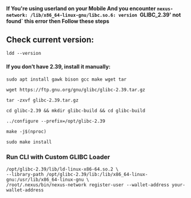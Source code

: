 #### If You're using userland on your Mobile And you encounter `nexus-network: /lib/x86_64-linux-gnu/libc.so.6: version `GLIBC_2.39' not found` this error then Follow these steps

## Check current version:
```
ldd --version
```
#### If you don’t have 2.39, install it manually:
```
sudo apt install gawk bison gcc make wget tar
```
```
wget https://ftp.gnu.org/gnu/glibc/glibc-2.39.tar.gz
```
```
tar -zxvf glibc-2.39.tar.gz
```
```
cd glibc-2.39 && mkdir glibc-build && cd glibc-build
```
```
../configure --prefix=/opt/glibc-2.39
```
```
make -j$(nproc)
```
```
sudo make install
```
### Run CLI with Custom GLIBC Loader
```
/opt/glibc-2.39/lib/ld-linux-x86-64.so.2 \
--library-path /opt/glibc-2.39/lib:/lib/x86_64-linux-gnu:/usr/lib/x86_64-linux-gnu \
/root/.nexus/bin/nexus-network register-user --wallet-address your-wallet-address
```



